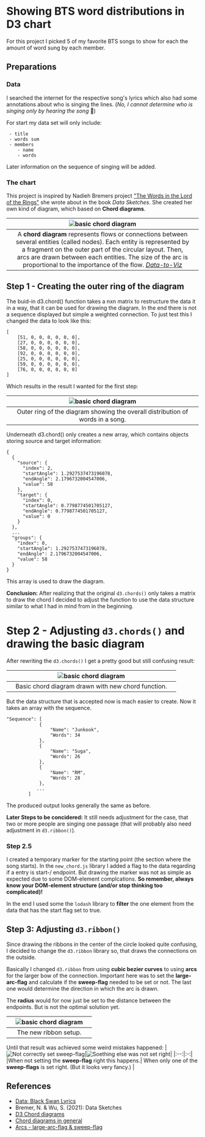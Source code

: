 # Showing BTS word distributions in D3 chart
For this project I picked 5 of my favorite BTS songs to show for each the amount of word sung by each member. 

## Preparations
### Data
I searched the internet for the respective song's lyrics which also had some annotations about who is singing the lines. (*No, I cannot determine who is singing only by hearing the song* :grimacing:)

For start my data set will only include:
```
 - title
 - words sum
 - members
    - name
    - words
```

Later information on the sequence of singing will be added.

### The chart
This project is inspired by Nadieh Bremers project ["The Words in the Lord of the Rings"](https://www.visualcinnamon.com/portfolio/words-lord-of-the-rings/) she wrote about in the book *Data Sketches*. She created her own kind of diagram, which based on **Chord diagrams**.

| |![basic chord diagram](images/chord.jpg)||
|:-:|:--:|:-:|
| |A **chord diagram** represents flows or connections between several entities (called nodes). Each entity is represented by a fragment on the outer part of the circular layout. Then, arcs are drawn between each entities. The size of the arc is proportional to the importance of the flow. *[Data-to-Viz](https://www.data-to-viz.com/graph/chord.html)*||

## Step 1 -  Creating the outer ring of the diagram
The buid-in d3.chord() function takes a nxn matrix to restructure the data it in a way, that it can be used for drawing the diagram. In the end there is not a sequence displayed but simple a weighted connection. To just test this I changed the data to look like this:
```
[
    [51, 0, 0, 0, 0, 0, 0],
    [27, 0, 0, 0, 0, 0, 0],
    [58, 0, 0, 0, 0, 0, 0],
    [92, 0, 0, 0, 0, 0, 0],
    [25, 0, 0, 0, 0, 0, 0],
    [59, 0, 0, 0, 0, 0, 0],
    [76, 0, 0, 0, 0, 0, 0]
]
```
Which results in the result I wanted for the first step:

| |![basic chord diagram](images/step_1.jpg)||
|:-:|:--:|:-:|
| |Outer ring of the diagram showing the overall distribution of words in a song.||

Underneath d3.chord() only creates a new array, which contains objects storing source and target information:

```
{
  {
    "source": {
      "index": 2,
      "startAngle": 1.2927537473196078,
      "endAngle": 2.1796732004547006,
      "value": 58
    },
    "target": {
      "index": 0,
      "startAngle": 0.7798774501705127,
      "endAngle": 0.7798774501705127,
      "value": 0
    }
  },
  ...
  "groups": {
    "index": 0,
    "startAngle": 1.2927537473196078,
    "endAngle": 2.1796732004547006,
    "value": 58
  }
}

```
This array is used to draw the diagram. 

**Conclusion:** After realizing that the original `d3.chords()` only takes a matrix to draw the chord I decided to adjust the function to use the data structure similar to what I had in mind from in the beginning.

# Step 2 - Adjusting `d3.chords()` and drawing the basic diagram

After rewriting the `d3.chords()` I get a pretty good but still confusing result:

| |![basic chord diagram](images/newChord.jpg)||
|:-:|:--:|:-:|
| |Basic chord diagram drawn with new chord function.||

But the data structure that is accepted now is mach easier to  create. Now it takes an array with the sequence.

```
"Sequence": [
            {
                "Name": "Junkook",
                "Words": 34
            },
            {
                "Name": "Suga",
                "Words": 26
            },
            {
                "Name": "RM",
                "Words": 28
            },
           ...
        ] 
```

 The produced output looks generally the same as before.

**Later Steps to be concidered:** It still needs adjustment for the case, that two or more people are singing one passage (that will probably also need adjustment in `d3.ribbon()`). 

### Step 2.5
I created a temporary marker for the starting point (the section where the song starts). In the `new_chord.js` library I added a flag to the data regarding if a entry is start-/ endpoint. But drawing the marker was not as simple as expected due to some DOM-element complcations. **So remember, always know your DOM-element structure (and/or stop thinking too complicated)!**

In the end I used some the `lodash` library to **filter** the one element from the data that has the start flag set to true.

## Step 3: Adjusting `d3.ribbon()`

Since drawing the ribbons in the center of the circle looked quite confusing, I decided to change the `d3.ribbon` library so, that draws the connections on the outside.

Basically I changed `d3.ribbon` from using **cubic bezier curves** to using **arcs** for the larger bow of the connection. Important here was to set the **large-arc-flag** and calculate if the **sweep-flag** needed to be set or not. The last one would determine the direction in which the arc is drawn.

The **radius** would for now just be set to the distance between the endpoints. But is not the optimal solution yet.

| |![basic chord diagram](images/newRibbon.jpg)||
|:-:|:--:|:-:|
| |The new ribbon setup.||

Until that result was achieved some weird mistakes happened:
|![Not correctly set sweep-flag](images/inbetween2.jpg)|![Soething else was not set right](images/inbetween.jpg)|
|:--:|:-:|
|When not setting the **sweep-flag** right this happens.| When only one of the **sweep-flags** is set right. (But it looks very fancy.) |

## References
- [Data: Black Swan Lyrics](https://colorcodedlyrics.com/2020/01/bts-bangtansonyeondan-black-swan)
- Bremer, N. & Wu, S. (2021): Data Sketches
- [D3 Chord diagrams](https://www.d3-graph-gallery.com/chord)
- [Chord diagrams in general](https://www.data-to-viz.com/graph/chord.html)
- [Arcs - large-arc-flag & sweep-flag](https://www.w3.org/TR/SVG/paths.html)
